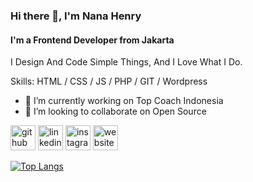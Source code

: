 ### Hi there 👋, I'm Nana Henry
#### I'm a Frontend Developer from Jakarta
I Design And Code Simple Things, And I Love What I Do.

Skills: HTML / CSS / JS / PHP / GIT / Wordpress

- 🔭 I’m currently working on Top Coach Indonesia 
- 👯 I’m looking to collaborate on Open Source 


[<img src='https://cdn.jsdelivr.net/npm/simple-icons@3.0.1/icons/github.svg' alt='github' height='40'>](https://github.com/henrytaolin)  [<img src='https://cdn.jsdelivr.net/npm/simple-icons@3.0.1/icons/linkedin.svg' alt='linkedin' height='40'>](https://www.linkedin.com/in/henrytaolin/)  [<img src='https://cdn.jsdelivr.net/npm/simple-icons@3.0.1/icons/instagram.svg' alt='instagram' height='40'>](https://www.instagram.com/henrytaolin/)  [<img src='https://cdn.jsdelivr.net/npm/simple-icons@3.0.1/icons/icloud.svg' alt='website' height='40'>](https://nana-henry.netlify.app/)  

[![Top Langs](https://github-readme-stats.vercel.app/api/top-langs/?username=henrytaolin)](https://github.com/anuraghazra/github-readme-stats)

